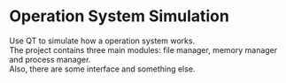 # Operation System Simulation
Use QT to simulate how a operation system works.  
The project contains three main modules: file manager, memory manager and process manager.  
Also, there are some interface and something else.  
